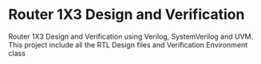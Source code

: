 # Router 1X3 Design and Verification
Router 1X3 Design and Verification using Verilog, SystemVerilog and UVM. This project include all the RTL Design files and Verification Environment class
